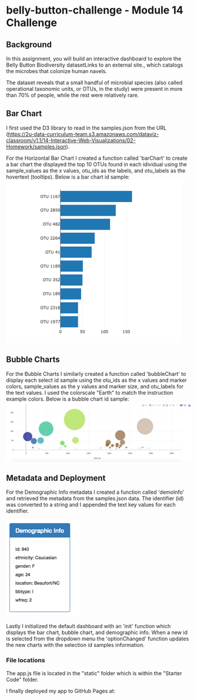# belly-button-challenge - Module 14 Challenge

## Background
In this assignment, you will build an interactive dashboard to explore the Belly Button Biodiversity datasetLinks to an external site., which catalogs the microbes that colonize human navels.

The dataset reveals that a small handful of microbial species (also called operational taxonomic units, or OTUs, in the study) were present in more than 70% of people, while the rest were relatively rare.


## Bar Chart
I first used  the D3 library to read in the samples.json from the URL (https://2u-data-curriculum-team.s3.amazonaws.com/dataviz-classroom/v1.1/14-Interactive-Web-Visualizations/02-Homework/samples.json).

For the Horizontal Bar Chart I created a function called 'barChart' to create a bar chart the displayed the top 10 OTUs found in each idividual using the sample_values as the x values, otu_ids as the labels, and otu_labels as the hovertext (tooltips). Below is a bar chart id sample: 
![Bar Chart](https://github.com/kirbyjudd/belly-button-challenge/blob/main/Images/hw01.png?raw=true)

## Bubble Charts
For the Bubble Charts I similarly created a function called 'bubbleChart' to display each select id sample using the otu_ids as the x values and marker colors, sample_values as the y values and marker size, and otu_labels for the text values. I used the colorscale "Earth" to match the instruction example colors. Below is a bubble chart id sample:
![Bubble Charts](https://github.com/kirbyjudd/belly-button-challenge/blob/main/Images/bubble_chart.png?raw=true)

## Metadata and Deployment
For the Demographic Info metadata I created a function called 'demoInfo' and retrieved the metadata from the samples.json data. The identifier (id) was converted to a string and I appended the text key values for each identifier.

![Demographic Info](https://github.com/kirbyjudd/belly-button-challenge/blob/main/Images/hw03.png?raw=true)

Lastly I initialized the default dashboard with an 'init' function which displays the bar chart, bubble chart, and demographic info.  When a new id is selected from the dropdown menu the 'optionChanged' function updates the new charts with the selection id samples information.

### File locations
The app.js file is located in the "static" folder which is within the "Starter Code" folder.

I finally deployed my app to GitHub Pages at: 
